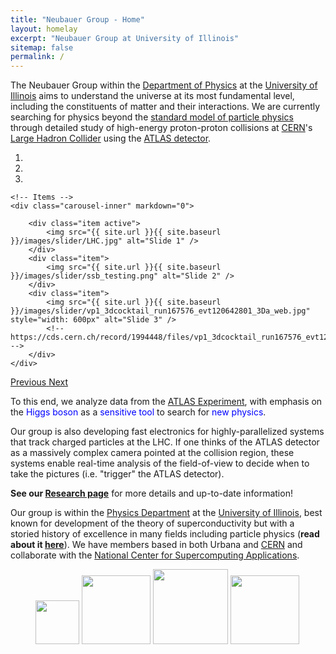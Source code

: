 ```yaml
---
title: "Neubauer Group - Home"
layout: homelay
excerpt: "Neubauer Group at University of Illinois"
sitemap: false
permalink: /
---
```


The Neubauer Group within the [Department of Physics](https://physics.illinois.edu) at the [University of Illinois](http://illinois.edu) aims to understand the universe at its most fundamental level, including the constituents of matter and their interactions. We are currently searching for physics beyond the [standard model of particle physics](https://en.wikipedia.org/wiki/Standard_Model) through detailed study of high-energy proton-proton collisions at [CERN](https://home.cern)'s [Large Hadron Collider](https://home.cern/topics/large-hadron-collider) using the [ATLAS detector](http://atlasexperiment.org).

<div markdown="0" id="carousel" class="carousel slide" data-ride="carousel" data-interval="5000" data-pause="hover" >
    <!-- Menu -->
    <ol class="carousel-indicators">
        <li data-target="#carousel" data-slide-to="0" class="active"></li>
        <li data-target="#carousel" data-slide-to="1"></li>
        <li data-target="#carousel" data-slide-to="2"></li>
    </ol>

    <!-- Items -->
    <div class="carousel-inner" markdown="0">

        <div class="item active">
            <img src="{{ site.url }}{{ site.baseurl }}/images/slider/LHC.jpg" alt="Slide 1" />
        </div>
        <div class="item">
            <img src="{{ site.url }}{{ site.baseurl }}/images/slider/ssb_testing.png" alt="Slide 2" />
        </div>
        <div class="item">
            <img src="{{ site.url }}{{ site.baseurl }}/images/slider/vp1_3dcocktail_run167576_evt120642801_3Da_web.jpg" style="width: 600px" alt="Slide 3" />
            <!-- https://cds.cern.ch/record/1994448/files/vp1_3dcocktail_run167576_evt120642801_3Da_web.jpg -->
        </div>
    </div>
  <a class="left carousel-control" href="#carousel" role="button" data-slide="prev">
    <span class="glyphicon glyphicon-chevron-left" aria-hidden="true"></span>
    <span class="sr-only">Previous</span>
  </a>
  <a class="right carousel-control" href="#carousel" role="button" data-slide="next">
    <span class="glyphicon glyphicon-chevron-right" aria-hidden="true"></span>
    <span class="sr-only">Next</span>
  </a>
</div>

To this end, we analyze data from the [ATLAS Experiment](http://atlasexperiment.org), with emphasis on the <span style="color:blue">Higgs boson</span> as a <span style="color:blue">sensitive tool</span> to search for <span style="color:blue">new physics</span>.

Our group is also developing fast electronics for highly-parallelized systems that track charged particles at the LHC. If one thinks of the ATLAS detector as a massively complex camera pointed at the collision region, these systems enable real-time analysis of the field-of-view to decide when to take the pictures (i.e. "trigger" the ATLAS detector).

<b>See our [Research page](research)</b> for more details and up-to-date information!

Our group is within the [Physics Department](https://physics.illinois.edu) at the [University of Illinois](http://illinois.edu), best known for development of the theory of superconductivity but with a storied history of excellence in many fields including particle physics (<b>read about it [here](https://physics.illinois.edu/history/)</b>). We have members based in both Urbana and [CERN](https://home.cern) and collaborate with the [National Center for Supercomputing Applications](http://www.ncsa.illinois.edu).

<figure class="fourth">
  <img src="{{ site.url }}{{ site.baseurl }}/images/logopic/Logo_Illinois.jpg" style="width: 70px">
  <img src="{{ site.url }}{{ site.baseurl }}/images/logopic/Logo_NCSA.jpg" style="width: 110px">
  <img src="{{ site.url }}{{ site.baseurl }}/images/logopic/Logo_ATLAS.png" style="width: 120px">
  <img src="{{ site.url }}{{ site.baseurl }}/images/logopic/Logo_CERN.jpg" style="width: 110px">
</figure>

